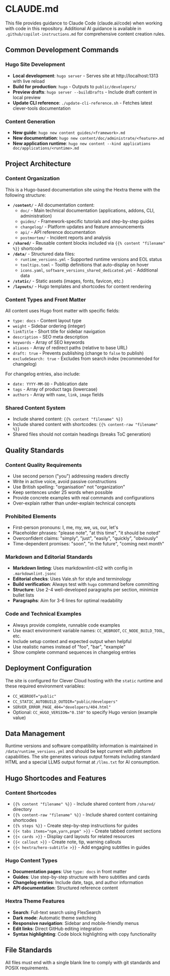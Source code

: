 # CLAUDE.md

This file provides guidance to Claude Code (claude.ai/code) when working with code in this repository. Additional AI guidance is available in `.github/copilot-instructions.md` for comprehensive content creation rules.

## Common Development Commands

### Hugo Site Development
- **Local development**: `hugo server` - Serves site at http://localhost:1313 with live reload
- **Build for production**: `hugo` - Outputs to `public/developers/`
- **Preview drafts**: `hugo server --buildDrafts` - Include draft content in local preview
- **Update CLI reference**: `./update-cli-reference.sh` - Fetches latest clever-tools documentation

### Content Generation
- **New guide**: `hugo new content guides/<framework>.md`
- **New documentation**: `hugo new content/doc/administrate/<feature>.md`
- **New application runtime**: `hugo new content --kind applications doc/applications/<runtime>.md`

## Project Architecture

### Content Organization
This is a Hugo-based documentation site using the Hextra theme with the following structure:

- **`/content/`** - All documentation content:
  - `doc/` - Main technical documentation (applications, addons, CLI, administration)
  - `guides/` - Framework-specific tutorials and step-by-step guides
  - `changelog/` - Platform updates and feature announcements
  - `api/` - API reference documentation
  - `postmortem/` - Incident reports and analysis
- **`/shared/`** - Reusable content blocks included via `{{% content "filename" %}}` shortcode
- **`/data/`** - Structured data files:
  - `runtime_versions.yml` - Supported runtime versions and EOL status
  - `tooltips.toml` - Tooltip definitions that auto-display on hover
  - `icons.yaml`, `software_versions_shared_dedicated.yml` - Additional data
- **`/static/`** - Static assets (images, fonts, favicon, etc.)
- **`/layouts/`** - Hugo templates and shortcodes for content rendering

### Content Types and Front Matter
All content uses Hugo front matter with specific fields:
- `type: docs` - Content layout type
- `weight` - Sidebar ordering (integer)
- `linkTitle` - Short title for sidebar navigation
- `description` - SEO meta description
- `keywords` - Array of SEO keywords
- `aliases` - Array of redirect paths (relative to base URL)
- `draft: true` - Prevents publishing (change to `false` to publish)
- `excludeSearch: true` - Excludes from search index (recommended for changelog)

For changelog entries, also include:
- `date: YYYY-MM-DD` - Publication date
- `tags` - Array of product tags (lowercase)
- `authors` - Array with `name`, `link`, `image` fields

### Shared Content System
- Include shared content: `{{% content "filename" %}}`
- Include shared content with shortcodes: `{{% content-raw "filename" %}}`
- Shared files should not contain headings (breaks ToC generation)

## Quality Standards

### Content Quality Requirements
- Use second person ("you") addressing readers directly
- Write in active voice, avoid passive constructions
- Use British spelling: "organisation" not "organization"
- Keep sentences under 25 words when possible
- Provide concrete examples with real commands and configurations
- Over-explain rather than under-explain technical concepts

### Prohibited Elements
- First-person pronouns: I, me, my, we, us, our, let's
- Placeholder phrases: "please note", "at this time", "it should be noted"
- Overconfident claims: "simply", "just", "easily", "quickly", "obviously"
- Time-dependent promises: "soon", "in the future", "coming next month"

### Markdown and Editorial Standards
- **Markdown linting**: Uses markdownlint-cli2 with config in `.markdownlint.jsonc`
- **Editorial checks**: Uses Vale.sh for style and terminology
- **Build verification**: Always test with `hugo` command before committing
- **Structure**: Use 2-4 well-developed paragraphs per section, minimize bullet lists
- **Paragraphs**: Aim for 3-6 lines for optimal readability

### Code and Technical Examples
- Always provide complete, runnable code examples
- Use exact environment variable names: `CC_WEBROOT`, `CC_NODE_BUILD_TOOL`, etc.
- Include setup context and expected output when helpful
- Use realistic names instead of "foo", "bar", "example"
- Show complete command sequences in changelog entries

## Deployment Configuration
The site is configured for Clever Cloud hosting with the `static` runtime and these required environment variables:
- `CC_WEBROOT="public"`
- `CC_STATIC_AUTOBUILD_OUTDIR="public/developers"`
- `SERVER_ERROR_PAGE_404="developers/404.html"`
- Optional: `CC_HUGO_VERSION="0.150"` to specify Hugo version (example value)

## Data Management
Runtime versions and software compatibility information is maintained in `/data/runtime_versions.yml` and should be kept current with platform capabilities. The site generates various output formats including standard HTML and a special LLMS output format at `/llms.txt` for AI consumption.

## Hugo Shortcodes and Features

### Content Shortcodes
- `{{% content "filename" %}}` - Include shared content from `/shared/` directory
- `{{% content-raw "filename" %}}` - Include shared content containing shortcodes
- `{{% steps %}}` - Create step-by-step instructions for guides
- `{{< tabs items="npm,yarn,pnpm" >}}` - Create tabbed content sections
- `{{< cards >}}` - Display card layouts for related resources
- `{{< callout >}}` - Create note, tip, warning callouts
- `{{< hextra/hero-subtitle >}}` - Add engaging subtitles in guides

### Hugo Content Types
- **Documentation pages**: Use `type: docs` in front matter
- **Guides**: Use step-by-step structure with hero subtitles and cards
- **Changelog entries**: Include date, tags, and author information
- **API documentation**: Structured reference content

### Hextra Theme Features
- **Search**: Full-text search using FlexSearch
- **Dark mode**: Automatic theme switching
- **Responsive navigation**: Sidebar and mobile-friendly menus
- **Edit links**: Direct GitHub editing integration
- **Syntax highlighting**: Code block highlighting with copy functionality

## File Standards
All files must end with a single blank line to comply with git standards and POSIX requirements.
